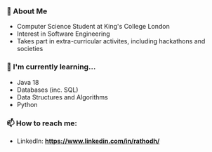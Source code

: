 

<!--
**harirathod/harirathod** is a ✨ _special_ ✨ repository because its `README.md` (this file) appears on your GitHub profile.

Here are some ideas to get you started:

- 🔭 I’m currently working on ...
- 🌱 I’m currently learning ...
- 👯 I’m looking to collaborate on ...
- 🤔 I’m looking for help with ...
- 💬 Ask me about ...
- 📫 How to reach me: ...
- 😄 Pronouns: ...
- ⚡ Fun fact: ...
-->

### 👋 About Me
- Computer Science Student at King's College London
- Interest in Software Engineering
- Takes part in extra-curricular activites, including hackathons and societies

### 🌱 I'm currently learning...
- Java 18
- Databases (inc. SQL)
- Data Structures and Algorithms
- Python

### 📫 How to reach me:
- LinkedIn: **https://www.linkedin.com/in/rathodh/**

